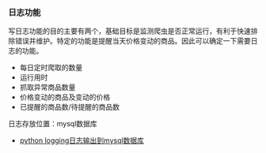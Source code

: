 ### 日志功能

​	写日志功能的目的主要有两个，基础目标是监测爬虫是否正常运行，有利于快速排除错误并维护。特定的功能是提醒当天价格变动的商品。因此可以确定一下需要日志的功能。

+ 每日定时爬取的数量
+ 运行用时
+ 抓取异常商品数量
+ 价格变动的商品及变动的价格 
+ 已提醒的商品数/待提醒的商品数



日志存放位置：mysql数据库

+ [python logging日志输出到mysql数据库](https://blog.csdn.net/J_Object/article/details/80179535)